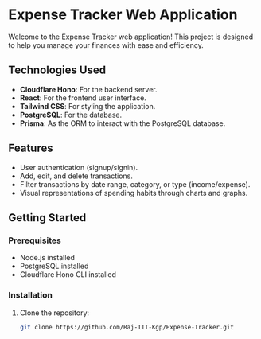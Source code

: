 # Expense Tracker Web Application

Welcome to the Expense Tracker web application! This project is designed to help you manage your finances with ease and efficiency.

## Technologies Used

- **Cloudflare Hono**: For the backend server.
- **React**: For the frontend user interface.
- **Tailwind CSS**: For styling the application.
- **PostgreSQL**: For the database.
- **Prisma**: As the ORM to interact with the PostgreSQL database.

## Features

- User authentication (signup/signin).
- Add, edit, and delete transactions.
- Filter transactions by date range, category, or type (income/expense).
- Visual representations of spending habits through charts and graphs.

## Getting Started

### Prerequisites

- Node.js installed
- PostgreSQL installed
- Cloudflare Hono CLI installed

### Installation

1. Clone the repository:

   ```bash
   git clone https://github.com/Raj-IIT-Kgp/Expense-Tracker.git
   
